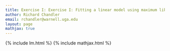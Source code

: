 ```yaml
---
title: Exercise I: Exercise I: Fitting a linear model using maximum likelihood and Gibbs sampling
author: Richard Chandler
email: rchandler@warnell.uga.edu
layout: page
mathjax: true
---
```


{% include lm.html %}
{% include mathjax.html %}

